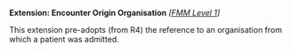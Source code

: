 **Extension: Encounter Origin Organisation** *[[FMM Level 1](guidance.html)]*

This extension pre-adopts (from R4) the reference to an organisation from which a patient was admitted.
